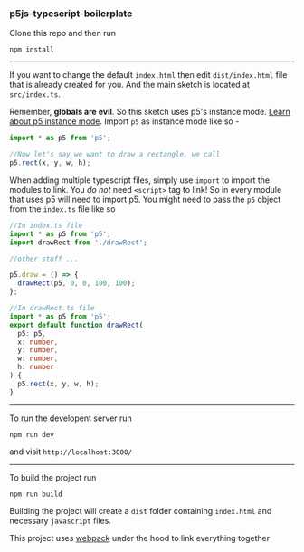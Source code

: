 ### p5js-typescript-boilerplate

Clone this repo and then run

```
npm install
```

---

If you want to change the default `index.html` then edit `dist/index.html` file that is already created for you. And the main sketch is located at `src/index.ts`.

Remember, **globals are evil**. So this sketch uses p5's instance mode. [Learn about p5 instance mode](https://p5js.org/reference/#/p5/p5). Import `p5` as instance mode like so -

```typescript
import * as p5 from 'p5';

//Now let's say we want to draw a rectangle, we call
p5.rect(x, y, w, h);
```

When adding multiple typescript files, simply use `import` to import the modules to link. You _do not_ need `<script>` tag to link! So in every module that uses p5 will need to import p5. You might need to pass the `p5` object from the `index.ts` file like so

```typescript
//In index.ts file
import * as p5 from 'p5';
import drawRect from './drawRect';

//other stuff ...

p5.draw = () => {
  drawRect(p5, 0, 0, 100, 100);
};

//In drawRect.ts file
import * as p5 from 'p5';
export default function drawRect(
  p5: p5,
  x: number,
  y: number,
  w: number,
  h: number
) {
  p5.rect(x, y, w, h);
}
```

---

To run the developent server run

```
npm run dev
```

and visit `http://localhost:3000/`

---

To build the project run

```
npm run build
```

Building the project will create a `dist` folder containing `index.html` and necessary `javascript` files.

This project uses [webpack](https://webpack.js.org/) under the hood to link everything together
